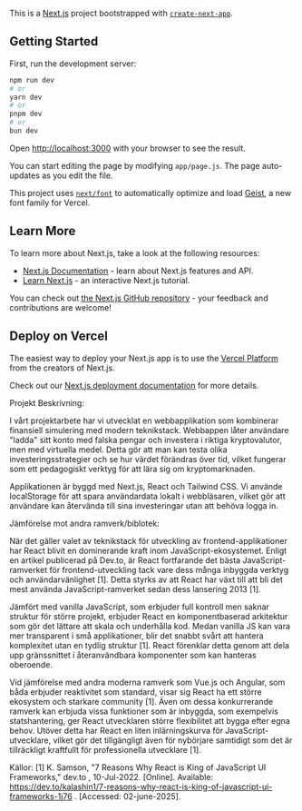 This is a [Next.js](https://nextjs.org) project bootstrapped with [`create-next-app`](https://github.com/vercel/next.js/tree/canary/packages/create-next-app).

## Getting Started

First, run the development server:

```bash
npm run dev
# or
yarn dev
# or
pnpm dev
# or
bun dev
```

Open [http://localhost:3000](http://localhost:3000) with your browser to see the result.

You can start editing the page by modifying `app/page.js`. The page auto-updates as you edit the file.

This project uses [`next/font`](https://nextjs.org/docs/app/building-your-application/optimizing/fonts) to automatically optimize and load [Geist](https://vercel.com/font), a new font family for Vercel.

## Learn More

To learn more about Next.js, take a look at the following resources:

- [Next.js Documentation](https://nextjs.org/docs) - learn about Next.js features and API.
- [Learn Next.js](https://nextjs.org/learn) - an interactive Next.js tutorial.

You can check out [the Next.js GitHub repository](https://github.com/vercel/next.js) - your feedback and contributions are welcome!

## Deploy on Vercel

The easiest way to deploy your Next.js app is to use the [Vercel Platform](https://vercel.com/new?utm_medium=default-template&filter=next.js&utm_source=create-next-app&utm_campaign=create-next-app-readme) from the creators of Next.js.

Check out our [Next.js deployment documentation](https://nextjs.org/docs/app/building-your-application/deploying) for more details.

Projekt Beskrivning:

I vårt projektarbete har vi utvecklat en webbapplikation som kombinerar finansiell simulering med modern teknikstack. Webbappen låter användare "ladda" sitt konto med falska pengar och investera i riktiga kryptovalutor, men med virtuella medel. Detta gör att man kan testa olika investeringsstrategier och se hur värdet förändras över tid, vilket fungerar som ett pedagogiskt verktyg för att lära sig om kryptomarknaden.

Applikationen är byggd med Next.js, React och Tailwind CSS. Vi använde localStorage för att spara användardata lokalt i webbläsaren, vilket gör att användare kan återvända till sina investeringar utan att behöva logga in.

Jämförelse mot andra ramverk/biblotek:

När det gäller valet av teknikstack för utveckling av frontend-applikationer har React blivit en dominerande kraft inom JavaScript-ekosystemet. Enligt en artikel publicerad på Dev.to, är React fortfarande det bästa JavaScript-ramverket för frontend-utveckling tack vare dess många inbyggda verktyg och användarvänlighet [1]. Detta styrks av att React har växt till att bli det mest använda JavaScript-ramverket sedan dess lansering 2013 [1].

Jämfört med vanilla JavaScript, som erbjuder full kontroll men saknar struktur för större projekt, erbjuder React en komponentbaserad arkitektur som gör det lättare att skala och underhålla kod. Medan vanilla JS kan vara mer transparent i små applikationer, blir det snabbt svårt att hantera komplexitet utan en tydlig struktur [1]. React förenklar detta genom att dela upp gränssnittet i återanvändbara komponenter som kan hanteras oberoende.

Vid jämförelse med andra moderna ramverk som Vue.js och Angular, som båda erbjuder reaktivitet som standard, visar sig React ha ett större ekosystem och starkare community [1]. Även om dessa konkurrerande ramverk kan erbjuda vissa funktioner som är inbyggda, som exempelvis statshantering, ger React utvecklaren större flexibilitet att bygga efter egna behov. Utöver detta har React en liten inlärningskurva för JavaScript-utvecklare, vilket gör det tillgängligt även för nybörjare samtidigt som det är tillräckligt kraftfullt för professionella utvecklare [1].

Källor:
[1] K. Samson, "7 Reasons Why React is King of JavaScript UI Frameworks," dev.to , 10-Jul-2022. [Online]. Available: https://dev.to/kalashin1/7-reasons-why-react-is-king-of-javascript-ui-frameworks-1j76 . [Accessed: 02-june-2025].